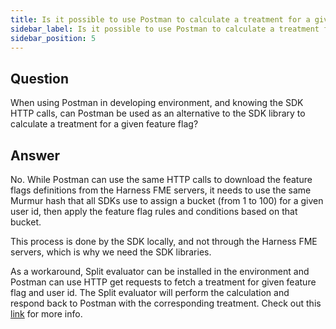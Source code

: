 ```yaml
---
title: Is it possible to use Postman to calculate a treatment for a given feature flag?
sidebar_label: Is it possible to use Postman to calculate a treatment for a given feature flag?
sidebar_position: 5
---
```


<p>
  <button hidden style={{borderRadius:'8px', border:'1px', fontFamily:'Courier New', fontWeight:'800', textAlign:'left'}}> help.split.io link: https://help.split.io/hc/en-us/articles/360050549392-Is-it-possible-to-use-Postman-to-calculate-a-treatment-for-a-given-feature-flag </button>
</p>


## Question

When using Postman in developing environment, and knowing the SDK HTTP calls, can Postman be used as an alternative to the SDK library to calculate a treatment for a given feature flag?

## Answer

No. While Postman can use the same HTTP calls to download the feature flags definitions from the Harness FME servers, it needs to use the same Murmur hash that all SDKs use to assign a bucket (from 1 to 100) for a given user id, then apply the feature flag rules and conditions based on that bucket. 

This process is done by the SDK locally, and not through the Harness FME servers, which is why we need the SDK libraries.

As a workaround, Split evaluator can be installed in the environment and Postman can use HTTP get requests to fetch a treatment for given feature flag and user id. The Split evaluator will perform the calculation and respond back to Postman with the corresponding treatment. Check out this [link](https://help.split.io/hc/en-us/articles/360020037072-Split-evaluator) for more info.